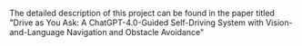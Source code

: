 The detailed description of this project can be found in the paper titled "Drive as You Ask: A ChatGPT-4.0-Guided Self-Driving System with Vision-and-Language Navigation and Obstacle Avoidance"

